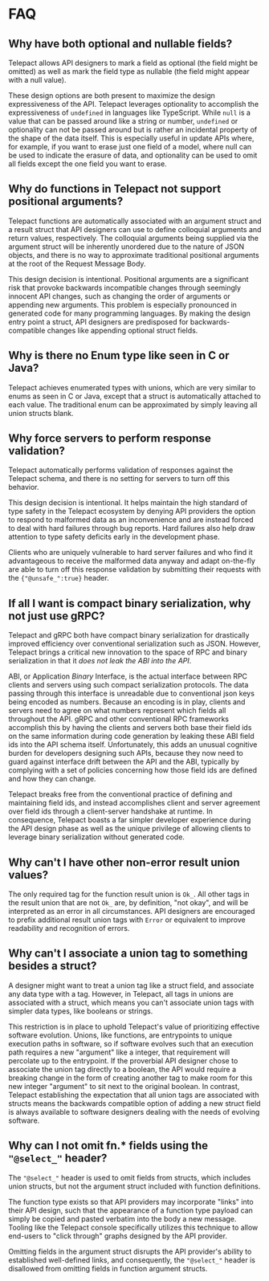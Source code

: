 # FAQ

## Why have both optional and nullable fields?

Telepact allows API designers to mark a field as optional (the field might be
omitted) as well as mark the field type as nullable (the field might appear with
a null value).

These design options are both present to maximize the design expressiveness of
the API. Telepact leverages optionality to accomplish the expressiveness of
`undefined` in languages like TypeScript. While `null` is a value that can be
passed around like a string or number, `undefined` or optionality can not be
passed around but is rather an incidental property of the shape of the data
itself. This is especially useful in update APIs where, for example, if you want
to erase just one field of a model, where null can be used to indicate the
erasure of data, and optionality can be used to omit all fields except the one
field you want to erase.

## Why do functions in Telepact not support positional arguments?

Telepact functions are automatically associated with an argument struct and a
result struct that API designers can use to define colloquial arguments and
return values, respectively. The colloquial arguments being supplied via the
argument struct will be inherently unordered due to the nature of JSON objects,
and there is no way to approximate traditional positional arguments at the root
of the Request Message Body.

This design decision is intentional. Positional arguments are a significant risk
that provoke backwards incompatible changes through seemingly innocent API
changes, such as changing the order of arguments or appending new arguments.
This problem is especially pronounced in generated code for many programming
languages. By making the design entry point a struct, API designers are
predisposed for backwards-compatible changes like appending optional struct
fields.

## Why is there no Enum type like seen in C or Java?

Telepact achieves enumerated types with unions, which are very similar to enums as
seen in C or Java, except that a struct is automatically attached to each value.
The traditional enum can be approximated by simply leaving all union structs
blank.

## Why force servers to perform response validation?

Telepact automatically performs validation of responses against the Telepact schema, and
there is no setting for servers to turn off this behavior.

This design decision is intentional. It helps maintain the high standard of type
safety in the Telepact ecosystem by denying API providers the option to respond to
malformed data as an inconvenience and are instead forced to deal with hard
failures through bug reports. Hard failures also help draw attention to type
safety deficits early in the development phase.

Clients who are uniquely vulnerable to hard server failures and who find it
advantageous to receive the malformed data anyway and adapt on-the-fly are able
to turn off this response validation by submitting their requests with the
`{"@unsafe_":true}` header.

## If all I want is compact binary serialization, why not just use gRPC?

Telepact and gRPC both have compact binary serialization for drastically improved
efficiency over conventional serialization such as JSON. However, Telepact brings a
critical new innovation to the space of RPC and binary serialization in that it
_does not leak the ABI into the API_.

ABI, or Application _Binary_ Interface, is the actual interface between RPC
clients and servers using such compact serialization protocols. The data passing
through this interface is unreadable due to conventional json keys being encoded
as numbers. Because an encoding is in play, clients and servers need to agree on
what numbers represent which fields all throughout the API. gRPC and other
conventional RPC frameworks accomplish this by having the clients and servers
both base their field ids on the same information during code generation by
leaking these ABI field ids into the API schema itself. Unfortunately, this adds
an unusual cognitive burden for developers designing such APIs, because they now
need to guard against interface drift between the API and the ABI, typically by
complying with a set of policies concerning how those field ids are defined and
how they can change.

Telepact breaks free from the conventional practice of defining and maintaining
field ids, and instead accomplishes client and server agreement over field ids
through a client-server handshake at runtime. In consequence, Telepact boasts a far
simpler developer experience during the API design phase as well as the unique
privilege of allowing clients to leverage binary serialization without generated
code.

## Why can't I have other non-error result union values?

The only required tag for the function result union is `Ok_`. All other tags in
the result union that are not `Ok_` are, by definition, "not okay", and will be
interpreted as an error in all circumstances. API designers are encouraged to
prefix additional result union tags with `Error` or equivalent to improve
readability and recognition of errors.

## Why can't I associate a union tag to something besides a struct?

A designer might want to treat a union tag like a struct field, and associate
any data type with a tag. However, in Telepact, all tags in unions are associated
with a struct, which means you can't associate union tags with simpler data
types, like booleans or strings.

This restriction is in place to uphold Telepact's value of prioritizing effective
software evolution. Unions, like functions, are entrypoints to unique execution
paths in software, so if software evolves such that an execution path requires a
new "argument" like a integer, that requirement will percolate up to the
entrypoint. If the proverbial API designer chose to associate the union tag
directly to a boolean, the API would require a breaking change in the form of
creating another tag to make room for this new integer "argument" to sit next to
the original boolean. In contrast, Telepact establishing the expectation that all
union tags are associated with structs means the backwards compatible option of
adding a new struct field is always available to software designers dealing with
the needs of evolving software.

## Why can I not omit fn.\* fields using the `"@select_"` header?

The `"@select_"` header is used to omit fields from structs, which includes union
structs, but not the argument struct included with function definitions.

The function type exists so that API providers may incorporate "links" into
their API design, such that the appearance of a function type payload can simply
be copied and pasted verbatim into the body a new message. Tooling like the Telepact
console specifically utilizes this technique to allow end-users to "click
through" graphs designed by the API provider.

Omitting fields in the argument struct disrupts the API provider's ability to
established well-defined links, and consequently, the `"@select_"` header is
disallowed from omitting fields in function argument structs.
